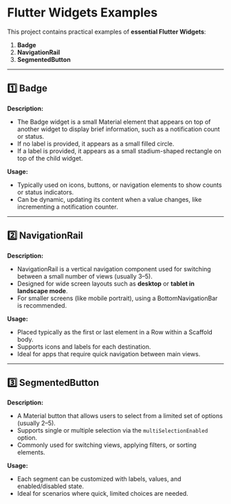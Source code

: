 # Flutter Widgets Examples  

This project contains practical examples of **essential Flutter Widgets**:  

1. **Badge**  
2. **NavigationRail**  
3. **SegmentedButton**  

---

## 1️⃣ Badge  

**Description:**  
- The Badge widget is a small Material element that appears on top of another widget to display brief information, such as a notification count or status.  
- If no label is provided, it appears as a small filled circle.  
- If a label is provided, it appears as a small stadium-shaped rectangle on top of the child widget.  

**Usage:**  
- Typically used on icons, buttons, or navigation elements to show counts or status indicators.  
- Can be dynamic, updating its content when a value changes, like incrementing a notification counter.  

---

## 2️⃣ NavigationRail  

**Description:**  
- NavigationRail is a vertical navigation component used for switching between a small number of views (usually 3–5).  
- Designed for wide screen layouts such as **desktop** or **tablet in landscape mode**.  
- For smaller screens (like mobile portrait), using a BottomNavigationBar is recommended.  

**Usage:**  
- Placed typically as the first or last element in a Row within a Scaffold body.  
- Supports icons and labels for each destination.  
- Ideal for apps that require quick navigation between main views.  

---

## 3️⃣ SegmentedButton  

**Description:**  
- A Material button that allows users to select from a limited set of options (usually 2–5).  
- Supports single or multiple selection via the `multiSelectionEnabled` option.  
- Commonly used for switching views, applying filters, or sorting elements.  

**Usage:**  
- Each segment can be customized with labels, values, and enabled/disabled state.  
- Ideal for scenarios where quick, limited choices are needed.  


